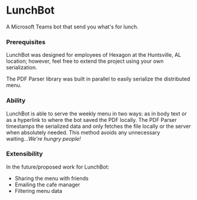 # LunchBot

A Microsoft Teams bot that send you what's for lunch.

### Prerequisites

LunchBot was designed for employees of Hexagon at the Huntsville, AL location; however, feel free to extend the project using your own serialization.

The PDF Parser library was built in parallel to easily serialize the distributed menu.

### Ability

LunchBot is able to serve the weekly menu in two ways: as in body text or as a hyperlink to where the bot saved the PDF locally. The PDF Parser timestamps the serialized data and only fetches the file locally or the server when absolutely needed. This method avoids any unnecessary waiting...*We're hungry people!*

### Extensibility

In the future/proposed work for LunchBot:
- Sharing the menu with friends
- Emailing the cafe manager
- Filtering menu data